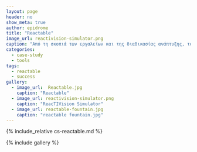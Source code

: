 ```yaml
---
layout: page
header: no
show_meta: true
author: epidrome
title: "Reactable"
image_url: reactivision-simulator.png
caption: "Από τη σκοπιά των εργαλείων και της διαδικασίας ανάπτυξης, το πιο ενδιαφέρον τμήμα του λογισμικού ReacTIVision που χρησιμοποιείται στο σύστημα Reactable, είναι το υποσύστημα της προσομοίωσης."
categories:
  - case-study
  - tools
tags:
  - reactable
  - success
gallery:
  - image_url:  Reactable.jpg
    caption: "Reactable"
  - image_url: reactivision-simulator.png
    caption: "ReacTIVision Simulator"
  - image_url: reactable-fountain.jpg
    caption: "reactable fountain.jpg"
---
```


{% include_relative cs-reactable.md %}

{% include gallery %}
